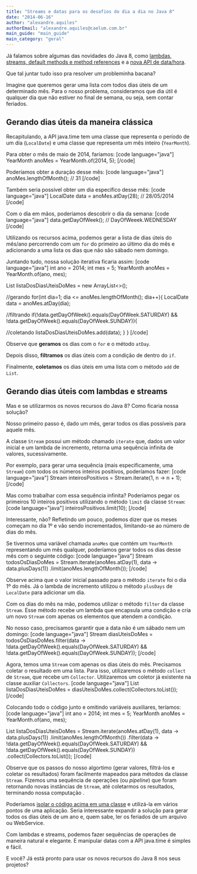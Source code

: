 ```yaml
---
title: "Streams e datas para os desafios do dia a dia no Java 8"
date: "2014-06-16"
author: "alexandre.aquiles"
authorEmail: "alexandre.aquiles@caelum.com.br"
main_guide: "main_guide"
main_category: "geral"
---
```


Já falamos sobre algumas das novidades do Java 8, como [lambdas, streams, default methods e method references](https://blog.caelum.com.br/o-minimo-que-voce-deve-saber-de-java-8/) e a [nova API de data/hora](https://blog.caelum.com.br/conheca-a-nova-api-de-datas-do-java-8/).

Que tal juntar tudo isso pra resolver um probleminha bacana?

Imagine que queremos gerar uma lista com todos dias úteis de um determinado mês. Para o nosso problema, consideramos que dia útil é qualquer dia que não estiver no final de semana, ou seja, sem contar feriados.

## Gerando dias úteis da maneira clássica

Recapitulando, a API java.time tem uma classe que representa o período de um dia (`LocalDate`) e uma classe que representa um mês inteiro (`YearMonth`).

Para obter o mês de maio de 2014, faríamos: \[code language="java"\] YearMonth anoMes = YearMonth.of(2014, 5); \[/code\]

Poderíamos obter a duração desse mês: \[code language="java"\] anoMes.lengthOfMonth(); // 31 \[/code\]

Também seria possível obter um dia específico desse mês: \[code language="java"\] LocalDate data = anoMes.atDay(28); // 28/05/2014 \[/code\]

Com o dia em mãos, poderíamos descobrir o dia da semana: \[code language="java"\] data.getDayOfWeek(); // DayOfWeeek.WEDNESDAY \[/code\]

Utilizando os recursos acima, podemos gerar a lista de dias úteis do mês/ano percorrendo com um `for` do primeiro ao último dia do mês e adicionando a uma lista os dias que não são sábado nem domingo.

Juntando tudo, nossa solução iterativa ficaria assim: \[code language="java"\] int ano = 2014; int mes = 5; YearMonth anoMes = YearMonth.of(ano, mes);

List<LocalDate> listaDosDiasUteisDoMes = new ArrayList<>();

//gerando for(int dia=1; dia <= anoMes.lengthOfMonth(); dia++){ LocalDate data = anoMes.atDay(dia);

//filtrando if(!data.getDayOfWeek().equals(DayOfWeek.SATURDAY) && !data.getDayOfWeek().equals(DayOfWeek.SUNDAY)){

//coletando listaDosDiasUteisDoMes.add(data); } } \[/code\]

Observe que **geramos** os dias com o `for` e o método `atDay`.

Depois disso, **filtramos** os dias úteis com a condição de dentro do `if`.

Finalmente, **coletamos** os dias úteis em uma lista com o método `add` de `List`.

## Gerando dias úteis com lambdas e streams

Mas e se utilizarmos os novos recursos do Java 8? Como ficaria nossa solução?

Nosso primeiro passo é, dado um mês, gerar todos os dias possíveis para aquele mês.

A classe `Stream` possui um método chamado `iterate` que, dados um valor inicial e um lambda de incremento, retorna uma sequência infinita de valores, sucessivamente.

Por exemplo, para gerar uma sequência (mais especificamente, uma `Stream`) com todos os números inteiros positivos, poderíamos fazer: \[code language="java"\] Stream<Integer> inteirosPositivos = Stream.iterate(1, n -> n + 1); \[/code\]

Mas como trabalhar com essa sequência infinita? Poderíamos pegar os primeiros 10 inteiros positivos utilizando o método `limit` da classe `Stream`: \[code language="java"\] inteirosPositivos.limit(10); \[/code\]

Interessante, não? Refletindo um pouco, podemos dizer que os meses começam no dia 1º e vão sendo incrementados, limitando-se ao número de dias do mês.

Se tivermos uma variável chamada `anoMes` que contém um `YearMonth` representando um mês qualquer, poderíamos gerar todos os dias desse mês com o seguinte código: \[code language="java"\] Stream<LocalDate> todosOsDiasDoMes = Stream.iterate(anoMes.atDay(1), data -> data.plusDays(1)) .limit(anoMes.lengthOfMonth()); \[/code\]

Observe acima que o valor inicial passado para o método `iterate` foi o dia 1º do mês. Já o lambda de incremento utilizou o método `plusDays` de `LocalDate` para adicionar um dia.

Com os dias do mês na mão, podemos utilizar o método `filter` da classe `Stream`. Esse método recebe um lambda que encapsula uma condição e cria um novo `Stream` com apenas os elementos que atendem a condição.

No nosso caso, precisamos garantir que a data não é um sábado nem um domingo: \[code language="java"\] Stream<LocalDate> diasUteisDoMes = todosOsDiasDoMes.filter(data -> !data.getDayOfWeek().equals(DayOfWeek.SATURDAY) && !data.getDayOfWeek().equals(DayOfWeek.SUNDAY)); \[/code\]

Agora, temos uma `Stream` com apenas os dias úteis do mês. Precisamos coletar o resultado em uma lista. Para isso, utilizaremos o método `collect` de `Stream`, que recebe um `Collector`. Utilizaremos um coletor já existente na classe auxiliar `Collectors`. \[code language="java"\] List<LocalDate> listaDosDiasUteisDoMes = diasUteisDoMes.collect(Collectors.toList()); \[/code\]

Colocando todo o código junto e omitindo variáveis auxiliares, teríamos: \[code language="java"\] int ano = 2014; int mes = 5; YearMonth anoMes = YearMonth.of(ano, mes);

List<LocalDate> listaDosDiasUteisDoMes = Stream.iterate(anoMes.atDay(1), data -> data.plusDays(1)) .limit(anoMes.lengthOfMonth()) .filter(data -> !data.getDayOfWeek().equals(DayOfWeek.SATURDAY) && !data.getDayOfWeek().equals(DayOfWeek.SUNDAY)) .collect(Collectors.toList()); \[/code\]

Observe que os passos do nosso algortimo (gerar valores, filtrá-los e coletar os resultados) foram facilmente mapeados para métodos da classe `Stream`. Fizemos uma sequência de operações (ou _pipeline_) que foram retornando novas instâncias de `Stream`, até coletarmos os resultados, terminando nossa computação .

Poderíamos [isolar o código acima em uma classe](https://gist.github.com/alexandreaquiles/10300153) e utilizá-la em vários pontos de uma aplicação. Seria interessante expandir a solução para gerar todos os dias úteis de um ano e, quem sabe, ler os feriados de um arquivo ou WebService.

Com lambdas e streams, podemos fazer sequências de operações de maneira natural e elegante. E manipular datas com a API java.time é simples e fácil.

E você? Já está pronto para usar os novos recursos do Java 8 nos seus projetos?

